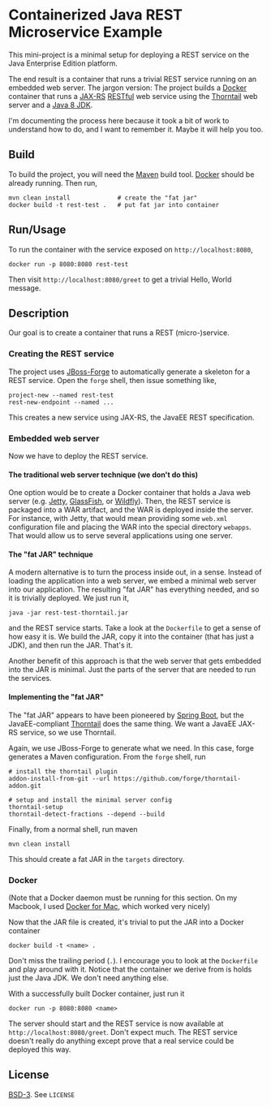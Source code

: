 # Containerized Java REST Microservice Example

This mini-project is a minimal setup for deploying a REST service on the
Java Enterprise Edition platform.

The end result is a container that runs a trivial REST service running
on an embedded web server. The jargon version: The project builds a
[Docker](https://www.docker.com) container that runs a
[JAX-RS](https://jcp.org/en/jsr/detail?id=339)
[RESTful](https://en.wikipedia.org/wiki/Representational_state_transfer) web service using the [Thorntail](http://thorntail.io/) web server and a [Java 8 JDK](http://www.oracle.com/technetwork/java/javase/downloads/index.html).

I'm documenting the process here because it took a bit of work to understand
how to do, and I want to remember it. Maybe it will help you too.

## Build

To build the project, you will need the [Maven](https://maven.apache.org/)
build tool. [Docker](https://www.docker.com/) should be already running. Then
run,

    mvn clean install             # create the "fat jar"
    docker build -t rest-test .   # put fat jar into container

## Run/Usage

To run the container with the service exposed on `http://localhost:8080`,

    docker run -p 8080:8080 rest-test

Then visit `http://localhost:8080/greet` to get a trivial Hello, World
message.

## Description

Our goal is to create a container that runs a REST (micro-)service.

### Creating the REST service

The project uses [JBoss-Forge](https://forge.jboss.org/) to automatically
generate a skeleton for a REST service. Open the `forge` shell, then issue
something like,

    project-new --named rest-test
    rest-new-endpoint --named ...

This creates a new service using JAX-RS, the JavaEE REST specification.

### Embedded web server

Now we have to deploy the REST service.

#### The traditional web server technique (we don't do this)

One option would be to create a Docker container that holds a Java web server
(e.g.  [Jetty](http://www.eclipse.org/jetty/),
[GlassFish](https://javaee.github.io/glassfish/), or
[Wildfly](http://wildfly.org/)). Then, the REST service is packaged into a WAR
artifact, and the WAR is deployed inside the server.  For instance, with
Jetty, that would mean providing some `web.xml` configuration file and placing
the WAR into the special directory `webapps`. That would allow us to serve
several applications using one server.

#### The "fat JAR" technique

A modern alternative is to turn the process inside out, in a sense. Instead of
loading the application into a web server, we embed a minimal web server into
our application. The resulting "fat JAR" has everything needed, and so it is
trivially deployed. We just run it,

    java -jar rest-test-thorntail.jar

and the REST service starts. Take a look at the `Dockerfile` to get a sense of
how easy it is. We build the JAR, copy it into the container (that has just a
JDK), and then run the JAR. That's it.

Another benefit of this approach is that the web server that gets embedded
into the JAR is minimal. Just the parts of the server that are needed to run
the services.

#### Implementing the "fat JAR"

The "fat JAR" appears to have been pioneered by [Spring
Boot](https://projects.spring.io/spring-boot/), but the JavaEE-compliant
[Thorntail](http://thorntail.io/) does the same thing. We want a
JavaEE JAX-RS service, so we use Thorntail.

Again, we use JBoss-Forge to generate what we need. In this case, forge
generates a Maven configuration. From the `forge` shell, run

    # install the thorntail plugin
    addon-install-from-git --url https://github.com/forge/thorntail-addon.git

    # setup and install the minimal server config
    thorntail-setup
    thorntail-detect-fractions --depend --build

Finally, from a normal shell, run maven

    mvn clean install

This should create a fat JAR in the `targets` directory.

### Docker

(Note that a Docker daemon must be running for this section. On my Macbook, I
used [Docker for Mac](https://www.docker.com/docker-mac), which worked very
nicely)

Now that the JAR file is created, it's trivial to put the JAR into a Docker
container

    docker build -t <name> .

Don't miss the trailing period (`.`). I encourage you to look at the
`Dockerfile` and play around with it. Notice that the container we derive from
is holds just the Java JDK. We don't need anything else.

With a successfully built Docker container, just run it

    docker run -p 8080:8080 <name>

The server should start and the REST service is now available at
`http://localhost:8080/greet`. Don't expect much. The REST service doesn't
really do anything except prove that a real service could be deployed this
way.

## License

[BSD-3](https://opensource.org/licenses/BSD-3-Clause). See `LICENSE`

